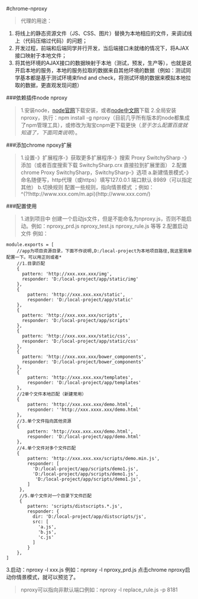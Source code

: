 #chrome-nproxy

>代理的用途：
1. 将线上的静态资源文件（JS、CSS、图片）替换为本地相应的文件，来调试线上（代码压缩过代码）的问题；
2. 开发过程，前端和后端同学并行开发，当后端接口未就绪的情况下，将AJAX接口映射于本地文件；
3. 将其他环境的AJAX接口的数据映射于本地（测试，预发，生产等），也就是说开启本地的服务，本地的服务拉取的数据来自其他环境的数据（例如：测试同学基本都是基于测试环境来find and check，将测试环境的数据来模拟本地拉取的数据，更直观发现问题）

###依赖插件node nproxy
>1.安装node，[node官网](https://nodejs.org/en/)下载安装，或者[node中文网](http://nodejs.cn/)下载
>2.全局安装nproxy，执行：npm install -g nproxy（目前几乎所有版本的node都集成了npm管理工具），或修改为淘宝cnpm更下载更快（*至于怎么配置百度就知道了，下面同类说明*）。

###添加chrome npoxy扩展
>1.设置-》扩展程序-》获取更多扩展程序-》搜索 Proxy SwitchySharp -》添加（或者百度搜索下载 SwitchySharp.crx 直接拉到扩展里面）
>2.配置chrome Proxy SwitchySharp，SwitchySharp-》选项
a.新建情景模式-》命名随便写，http代理（或https）填写127.0.0.1 端口默认 8989（可以指定其他）
b.切换规则  配置一些规则，指向情景模式 ；例如：^(?!http:\/\/www\.xxx\.com\/m.api)(http:\/\/www\.xxx\.com\/)  

###配置使用
>1.进到项目中 创建一个启动js文件，但是不能命名为nproxy.js，否则不能启动。例如：nproxy_prd.js   nproxy_test.js  nproxy_rule.js 等等
>2.配置启动文件 例如：
```
module.exports = [
    //app为项目资源目录，下面不作说明,D:/local-project为本地项目路径,我这里简单配置一下。可以用正则或者*
    //1.目录匹配
    {
      pattern: 'http://xxx.xxx.xxx/img',
      responder: 'D:/local-project/app/static/img'
    },
    {
        pattern: 'http://xxx.xxx.xxx/static',
        responder: 'D:/local-project/app/static'
    },
    {
      pattern: 'http://xxx.xxx.xxx/scripts',
      responder: 'D:/local-project/app/scripts'
    },
    {
      pattern: 'http://xxx.xxx.xxx/static/css',
      responder: 'D:/local-project/app/static/css'
    },
    {
      pattern: 'http://xxx.xxx.xxx/bower_components',
      responder: 'D:/local-project/bower_components'
    },
    {
        pattern: 'http://xxx.xxx.xxx/templates',
        responder: 'D:/local-project/app/templates'
    },
    //2单个文件本地匹配（新建常用）
    {
        pattern: 'http://xxx.xxx.xxx/demo.html',
        responder: ''http://xxx.xxxx.xxx/demo.html'
    },
    //3.单个文件指向其他资源
    {
        pattern: 'http://xxx.xxx.xxx/demo.html',
        responder: 'D:/local-project/app/demo.html'
    },
    //4.单个文件对多个文件匹配
    {
        pattern: 'http://xxx.xxx.xxx/scripts/demo.min.js', 
        responder: [
          'D:/local-project/app/scripts/demo1.js',
          'D:/local-project/app/scripts/demo1.js',
           'D:/local-project/app/scripts/demo1.js',
        ] 
     },
     //5.单个文件对一个目录下文件匹配
     {
        pattern: 'scripts/distscripts.*.js',
        responder: {
          dir: 'D:/local-project/app/distscripts/js',
          src: [
            'a.js',
            'b.js',
            'c.js'
          ]
        }
    },
]
```
3.启动：nproxy -l xxx.js  例如：nproxy -l nproxy_prd.js 点击chrome  nproxy启动你情景模式，就可以预览了。
>nproxy可以指向非默认端口例如：nproxy -l replace_rule.js  -p 8181